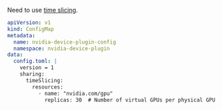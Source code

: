 Need to use [time slicing](https://github.com/NVIDIA/k8s-device-plugin?tab=readme-ov-file#with-cuda-time-slicing).

```yaml
apiVersion: v1
kind: ConfigMap
metadata:
  name: nvidia-device-plugin-config
  namespace: nvidia-device-plugin
data:
  config.toml: |
    version = 1
    sharing:
      timeSlicing:
        resources:
          - name: "nvidia.com/gpu"
            replicas: 30  # Number of virtual GPUs per physical GPU
```